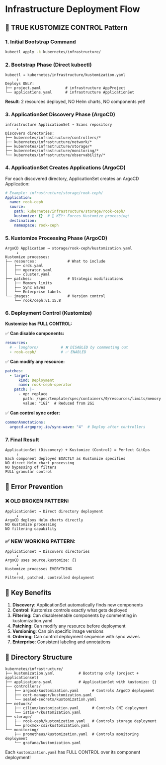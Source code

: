 # Infrastructure Deployment Flow

## 🎯 TRUE KUSTOMIZE CONTROL Pattern

### 1. Initial Bootstrap Command
```bash
kubectl apply -k kubernetes/infrastructure/
```

### 2. Bootstrap Phase (Direct kubectl)
```
kubectl → kubernetes/infrastructure/kustomization.yaml
     ↓
Deploys ONLY:
├── project.yaml           # infrastructure AppProject
└── applications.yaml      # infrastructure ApplicationSet
```

**Result**: 2 resources deployed, NO Helm charts, NO components yet!

### 3. ApplicationSet Discovery Phase (ArgoCD)
```
infrastructure ApplicationSet → Scans repository
     ↓
Discovers directories:
├── kubernetes/infrastructure/controllers/*
├── kubernetes/infrastructure/network/*
├── kubernetes/infrastructure/storage/*
├── kubernetes/infrastructure/monitoring/*
└── kubernetes/infrastructure/observability/*
```

### 4. ApplicationSet Creates Applications (ArgoCD)
For each discovered directory, ApplicationSet creates an ArgoCD Application:

```yaml
# Example: infrastructure/storage/rook-ceph/
Application:
  name: rook-ceph
  source:
    path: kubernetes/infrastructure/storage/rook-ceph/
    kustomize: {}  # 🎯 KEY: Forces Kustomize processing!
  destination:
    namespace: rook-ceph
```

### 5. Kustomize Processing Phase (ArgoCD)
```
ArgoCD Application → storage/rook-ceph/kustomization.yaml
     ↓
Kustomize processes:
├── resources:              # What to include
│   ├── crds.yaml
│   ├── operator.yaml
│   └── cluster.yaml
├── patches:                # Strategic modifications
│   ├── Memory limits
│   ├── Sync waves
│   └── Enterprise labels
└── images:                 # Version control
    └── rook/ceph:v1.15.8
```

### 6. Deployment Control (Kustomize)
**Kustomize has FULL CONTROL:**

✅ **Can disable components:**
```yaml
resources:
  # - longhorn/          # ❌ DISABLED by commenting out
  - rook-ceph/           # ✅ ENABLED
```

✅ **Can modify any resource:**
```yaml
patches:
  - target:
      kind: Deployment
      name: rook-ceph-operator
    patch: |-
      - op: replace
        path: /spec/template/spec/containers/0/resources/limits/memory
        value: "1Gi"  # Reduced from 2Gi
```

✅ **Can control sync order:**
```yaml
commonAnnotations:
  argocd.argoproj.io/sync-wave: "4"  # Deploy after controllers
```

### 7. Final Result
```
ApplicationSet (Discovery) + Kustomize (Control) = Perfect GitOps
     ↓
Each component deployed EXACTLY as Kustomize specifies
NO direct Helm chart processing
NO bypassing of filters
FULL granular control
```

## 🚨 Error Prevention

### ❌ OLD BROKEN PATTERN:
```
ApplicationSet → Direct directory deployment
     ↓
ArgoCD deploys Helm charts directly
NO Kustomize processing
NO filtering capability
```

### ✅ NEW WORKING PATTERN:
```
ApplicationSet → Discovers directories
     ↓
ArgoCD uses source.kustomize: {}
     ↓
Kustomize processes EVERYTHING
     ↓
Filtered, patched, controlled deployment
```

## 🎯 Key Benefits

1. **Discovery**: ApplicationSet automatically finds new components
2. **Control**: Kustomize controls exactly what gets deployed
3. **Filtering**: Can disable/enable components by commenting in kustomization.yaml
4. **Patching**: Can modify any resource before deployment
5. **Versioning**: Can pin specific image versions
6. **Ordering**: Can control deployment sequence with sync waves
7. **Enterprise**: Consistent labeling and annotations

## 📂 Directory Structure
```
kubernetes/infrastructure/
├── kustomization.yaml           # Bootstrap only (project + applicationset)
├── applications.yaml            # ApplicationSet with kustomize: {}
├── controllers/
│   ├── argocd/kustomization.yaml      # Controls ArgoCD deployment
│   ├── cert-manager/kustomization.yaml
│   └── sealed-secrets/kustomization.yaml
├── network/
│   ├── cilium/kustomization.yaml      # Controls CNI deployment
│   └── istio-*/kustomization.yaml
├── storage/
│   ├── rook-ceph/kustomization.yaml   # Controls storage deployment
│   └── proxmox-csi/kustomization.yaml
└── monitoring/
    ├── prometheus/kustomization.yaml  # Controls monitoring deployment
    └── grafana/kustomization.yaml
```

Each `kustomization.yaml` has FULL CONTROL over its component deployment!